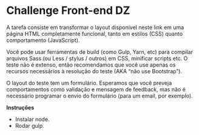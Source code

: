 # Challenge Front-end DZ

A tarefa consiste em transformar o layout disponível neste link em uma página HTML completamente funcional, tanto em estilos (CSS) quanto comportamento (JavaScript).

Você pode usar ferramentas de build (como Gulp, Yarn, etc) para compilar arquivos Sass (ou Less / stylus / outros) em CSS, minificar scripts etc. O teste não é extenso, então recomendamos que você use apenas os recursos necessários à resolução do teste (AKA “não use Bootstrap”).

O layout do teste tem um formulário. Esperamos que você preveja comportamentos como validação e mensagem de feedback, mas não é necessário programar o envio do formulário
(para um email, por exemplo).

**Instruções**

- Instalar node.
- Rodar gulp. 
